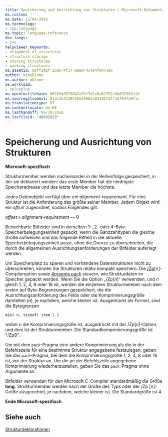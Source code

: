 ```yaml
---
title: Speicherung und Ausrichtung von Strukturen | Microsoft-Dokumentation
ms.custom: ''
ms.date: 11/04/2016
ms.technology:
- cpp-language
ms.topic: language-reference
dev_langs:
- C++
helpviewer_keywords:
- alignment of structures
- structure storage
- storing structures
- packing structures
ms.assetid: 60ff292f-2595-4f37-ae00-4c4b4f047196
author: mikeblome
ms.author: mblome
ms.workload:
- cplusplus
ms.openlocfilehash: 867b549575847a59f7d1e8a61792c8b097383a10
ms.sourcegitcommit: 913c3bf23937b64b90ac05181fdff3df947d9f1c
ms.translationtype: HT
ms.contentlocale: de-DE
ms.lasthandoff: 09/18/2018
ms.locfileid: "46092829"
---
```

# <a name="storage-and-alignment-of-structures"></a>Speicherung und Ausrichtung von Strukturen

**Microsoft-spezifisch**

Strukturmember werden nacheinander in der Reihenfolge gespeichert, in der sie deklariert werden: das erste Member hat die niedrigste Speicheradresse und das letzte Member die höchste.

Jedes Datenobjekt verfügt über ein *alignment-requirement*. Für eine Struktur ist die Anforderung das größte seiner Member. Jedem Objekt wird ein *offset* zugeordnet, sodass Folgendes gilt:

*offset* `%` *alignment-requirement* `==` 0

Benachbarte Bitfelder sind in derselben 1-, 2- oder 4-Byte-Speicherbelegungseinheit gepackt, wenn die Ganzzahltypen die gleiche Größe aufweisen und das folgende Bitfeld in die aktuelle Speicherbelegungseinheit passt, ohne die Grenze zu überschreiten, die durch die allgemeinen Ausrichtungsanforderungen der Bitfelder auferlegt werden.

Um Speicherplatz zu sparen und vorhandene Datenstrukturen nicht zu überschreiten, können Sie Strukturen relativ kompakt speichern. Die [/Zp](../build/reference/zp-struct-member-alignment.md)[*n*]-Compileroption sowie [#pragma pack](../preprocessor/pack.md) steuern, wie Strukturdaten im Speicher gepackt werden. Wenn Sie die Option „/Zp[*n*]“ verwenden, und *n* gleich 1, 2, 4, 8 oder 16 ist, werden die einzelnen Strukturmember nach dem ersten auf Byte-Begrenzungen gespeichert, die die Ausrichtungsanforderung des Felds oder die Komprimierungsgröße darstellen (*n*), je nachdem, welche kleiner ist. Ausgedrückt als Formel, sind die Bytegrenzen

```
min( n, sizeof( item ) )
```

wobei *n* die Komprimierungsgröße ist, ausgedrückt mit der /Zp[*n*]-Option, und *item* ist der Strukturmember. Die Standardkomprimierungsgröße ist "/Zp8".

Um mit dem `pack`-Pragma eine andere Komprimierung als die in der Befehlszeile für eine bestimmte Struktur angegebene festzulegen, geben Sie das `pack`-Pragma, bei dem die Komprimierungsgröße 1, 2, 4, 8 oder 16 ist, vor der Struktur an. Um die an der Befehlszeile angegebene Komprimierung wiederherzustellen, geben Sie das `pack`-Pragma ohne Argumente an.

Bitfelder verwenden für den Microsoft C-Compiler standardmäßig die Größe **long**. Strukturmember werden nach der Größe des Typs oder der /Zp [*n*]-Größe ausgerichtet, je nachdem, welche kleiner ist. Die Standardgröße ist 4.

**Ende Microsoft-spezifisch**

## <a name="see-also"></a>Siehe auch

[Strukturdeklarationen](../c-language/structure-declarations.md)